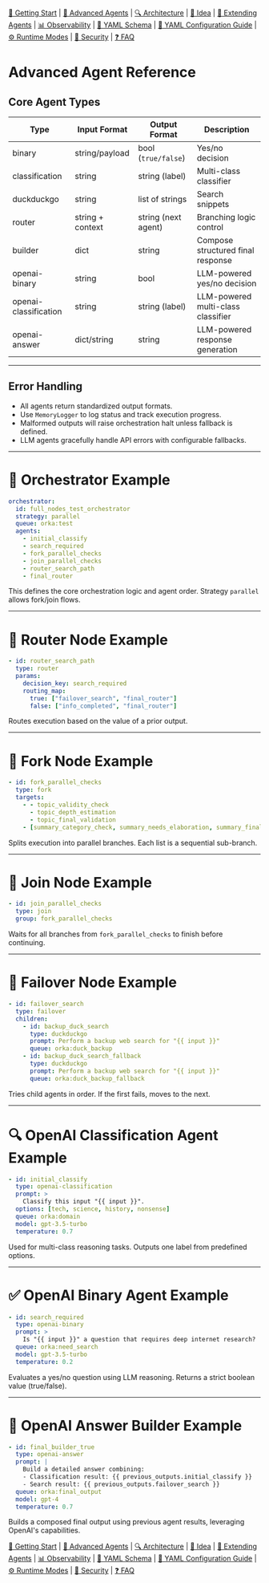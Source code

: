 [📘 Getting Start](./getting-started.md) | [🤖 Advanced Agents](./agents-advanced.md) | [🔍 Architecture](./architecture.md) | [🧠 Idea](./index.md) | [🧪 Extending Agents](./extending-agents.md) | [📊 Observability](./observability.md) | [📜 YAML Schema](./orka.yaml-schema.md) | [📝 YAML Configuration Guide](./yaml-configuration-guide.md) | [⚙ Runtime Modes](./runtime-modes.md) | [🔐 Security](./security.md) | [❓ FAQ](./faq.md)

# Advanced Agent Reference

## Core Agent Types
| Type         | Input Format      | Output Format       | Description                          |
|--------------|-------------------|----------------------|--------------------------------------|
| binary       | string/payload    | bool (`true/false`)  | Yes/no decision                      |
| classification | string          | string (label)       | Multi-class classifier               |
| duckduckgo   | string            | list of strings      | Search snippets                      |
| router       | string + context  | string (next agent)  | Branching logic control              |
| builder      | dict              | string               | Compose structured final response    |
| openai-binary | string           | bool                 | LLM-powered yes/no decision          |
| openai-classification | string   | string (label)       | LLM-powered multi-class classifier   |
| openai-answer| dict/string       | string               | LLM-powered response generation      |

---
## Error Handling
- All agents return standardized output formats.
- Use `MemoryLogger` to log status and track execution progress.
- Malformed outputs will raise orchestration halt unless fallback is defined.
- LLM agents gracefully handle API errors with configurable fallbacks.

---
# 🧠 Orchestrator Example

```yaml
orchestrator:
  id: full_nodes_test_orchestrator
  strategy: parallel
  queue: orka:test
  agents:
    - initial_classify
    - search_required
    - fork_parallel_checks
    - join_parallel_checks
    - router_search_path
    - final_router
```

This defines the core orchestration logic and agent order. Strategy `parallel` allows fork/join flows.

---
# 🔀 Router Node Example

```yaml
- id: router_search_path
  type: router
  params:
    decision_key: search_required
    routing_map:
      true: ["failover_search", "final_router"]
      false: ["info_completed", "final_router"]
```

Routes execution based on the value of a prior output.

---
# 🌿 Fork Node Example

```yaml
- id: fork_parallel_checks
  type: fork
  targets:
    - - topic_validity_check 
      - topic_depth_estimation
      - topic_final_validation
    - [summary_category_check, summary_needs_elaboration, summary_final_approval]
```

Splits execution into parallel branches. Each list is a sequential sub-branch.

---
# 🔗 Join Node Example

```yaml
- id: join_parallel_checks
  type: join
  group: fork_parallel_checks
```

Waits for all branches from `fork_parallel_checks` to finish before continuing.

---
# 🚨 Failover Node Example

```yaml
- id: failover_search
  type: failover
  children:
    - id: backup_duck_search
      type: duckduckgo
      prompt: Perform a backup web search for "{{ input }}"
      queue: orka:duck_backup
    - id: backup_duck_search_fallback
      type: duckduckgo
      prompt: Perform a backup web search for "{{ input }}"
      queue: orka:duck_backup_fallback
```

Tries child agents in order. If the first fails, moves to the next.

---
# 🔍 OpenAI Classification Agent Example

```yaml
- id: initial_classify
  type: openai-classification
  prompt: >
    Classify this input "{{ input }}".
  options: [tech, science, history, nonsense]
  queue: orka:domain
  model: gpt-3.5-turbo
  temperature: 0.7
```

Used for multi-class reasoning tasks. Outputs one label from predefined options.

---
# ✅ OpenAI Binary Agent Example

```yaml
- id: search_required
  type: openai-binary
  prompt: >
    Is "{{ input }}" a question that requires deep internet research?
  queue: orka:need_search
  model: gpt-3.5-turbo
  temperature: 0.2
```

Evaluates a yes/no question using LLM reasoning. Returns a strict boolean value (true/false).

---
# 🧩 OpenAI Answer Builder Example

```yaml
- id: final_builder_true
  type: openai-answer
  prompt: |
    Build a detailed answer combining:
    - Classification result: {{ previous_outputs.initial_classify }}
    - Search result: {{ previous_outputs.failover_search }}
  queue: orka:final_output
  model: gpt-4
  temperature: 0.7
```

Builds a composed final output using previous agent results, leveraging OpenAI's capabilities.


[📘 Getting Start](./getting-started.md) | [🤖 Advanced Agents](./agents-advanced.md) | [🔍 Architecture](./architecture.md) | [🧠 Idea](./index.md) | [🧪 Extending Agents](./extending-agents.md) | [📊 Observability](./observability.md) | [📜 YAML Schema](./orka.yaml-schema.md) | [📝 YAML Configuration Guide](./yaml-configuration-guide.md) | [⚙ Runtime Modes](./runtime-modes.md) | [🔐 Security](./security.md) | [❓ FAQ](./faq.md)
